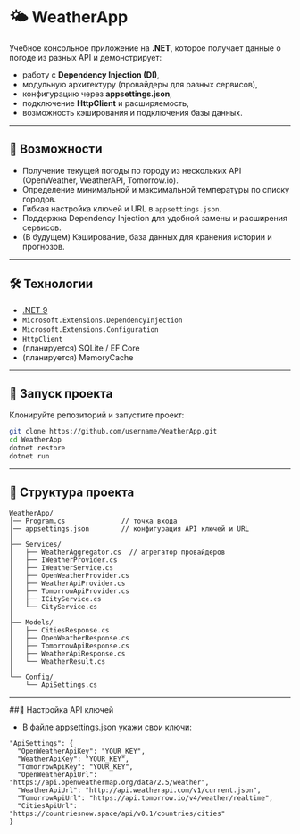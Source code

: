 # 🌤 WeatherApp

Учебное консольное приложение на **.NET**, которое получает данные о погоде из разных API и демонстрирует:
- работу с **Dependency Injection (DI)**,
- модульную архитектуру (провайдеры для разных сервисов),
- конфигурацию через **appsettings.json**,
- подключение **HttpClient** и расширяемость,
- возможность кэширования и подключения базы данных.

---

## 🚀 Возможности
- Получение текущей погоды по городу из нескольких API (OpenWeather, WeatherAPI, Tomorrow.io).  
- Определение минимальной и максимальной температуры по списку городов.  
- Гибкая настройка ключей и URL в `appsettings.json`.  
- Поддержка Dependency Injection для удобной замены и расширения сервисов.  
- (В будущем) Кэширование, база данных для хранения истории и прогнозов.

---

## 🛠 Технологии
- [.NET 9](https://dotnet.microsoft.com/)  
- `Microsoft.Extensions.DependencyInjection`  
- `Microsoft.Extensions.Configuration`  
- `HttpClient`  
- (планируется) SQLite / EF Core  
- (планируется) MemoryCache

---

## 🚀 Запуск проекта

Клонируйте репозиторий и запустите проект:

```bash
git clone https://github.com/username/WeatherApp.git
cd WeatherApp
dotnet restore
dotnet run
```
---

## 📂 Структура проекта
```plaintext
WeatherApp/
│── Program.cs              // точка входа
│── appsettings.json        // конфигурация API ключей и URL
│
├── Services/
│   ├── WeatherAggregator.cs  // агрегатор провайдеров
│   ├── IWeatherProvider.cs
│   ├── IWeatherService.cs
│   ├── OpenWeatherProvider.cs
│   ├── WeatherApiProvider.cs
│   ├── TomorrowApiProvider.cs
│   ├── ICityService.cs
│   └── CityService.cs
│
├── Models/
│   ├── CitiesResponse.cs
│   ├── OpenWeatherResponse.cs
│   ├── TomorrowApiResponse.cs
│   ├── WeatherApiResponse.cs
│   └── WeatherResult.cs
│
└── Config/
    └── ApiSettings.cs
```
---

##🔑 Настройка API ключей
- В файле appsettings.json укажи свои ключи:
```
"ApiSettings": {
  "OpenWeatherApiKey": "YOUR_KEY",
  "WeatherApiKey": "YOUR_KEY",
  "TomorrowApiKey": "YOUR_KEY",
  "OpenWeatherApiUrl": "https://api.openweathermap.org/data/2.5/weather",
  "WeatherApiUrl": "http://api.weatherapi.com/v1/current.json",
  "TomorrowApiUrl": "https://api.tomorrow.io/v4/weather/realtime",
  "CitiesApiUrl": "https://countriesnow.space/api/v0.1/countries/cities"
}
